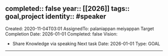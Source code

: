 completed:: false
year:: [[2026]]
tags:: goal,project
identity:: #speaker
---
Created: 2020-11-04T03:01
AssignedTo: palaniappan meiyappan
Target Completion Date: 2026-01-01
Completed: false
Vision:
  - Share Knowledge via speaking
Next task Date: 2026-01-01
Type: GOAL
---
